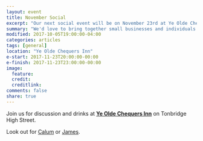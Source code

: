 ```yaml
---
layout: event
title: November Social
excerpt: "Our next social event will be on November 23rd at Ye Olde Chequers Inn"
summary: "We'd love to bring together small businesses and individuals throughout Tonbridge looking to chat about all aspects of their digital strategy. Whether you're working in technology, the Web or a complete novice/outsider looking for advice then please come along."
modified: 2017-10-05T19:00:00-04:00
categories: articles
tags: [general]
location: "Ye Olde Chequers Inn"
e-start: 2017-11-23T20:00:00-00:00
e-finish: 2017-11-23T23:00:00-00:00
image:
  feature:
  credit:
  creditlink:
comments: false
share: true
---
```

Join us for discussion and drinks at <strong>[Ye Olde Chequers Inn](https://www.facebook.com/yeoldechequersinn/)</strong> on Tonbridge High Street.

Look out for [Calum](https://calumryan.com) or [James](https://twitter.com/shutdownscanner).
